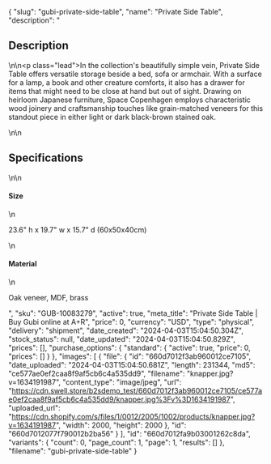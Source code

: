 {
  "slug": "gubi-private-side-table",
  "name": "Private Side Table",
  "description": "<h2>Description</h2>\n<!-- split -->\n<p class=\"lead\">In the collection's beautifully simple vein, Private Side Table offers versatile storage beside a bed, sofa or armchair. With a surface for a lamp, a book and other creature comforts, it also has a drawer for items that might need to be close at hand but out of sight. Drawing on heirloom Japanese furniture, Space Copenhagen employs characteristic wood joinery and craftsmanship touches like grain-matched veneers for this standout piece in either light or dark black-brown stained oak.</p>\n<!-- split -->\n<h2>Specifications</h2>\n<!-- split -->\n<h4>Size</h4>\n<p>23.6\" h x 19.7\" w x 15.7\" d (60x50x40cm)</p>\n<h4>Material</h4>\n<p>Oak veneer, MDF, brass</p>",
  "sku": "GUB-10083279",
  "active": true,
  "meta_title": "Private Side Table | Buy Gubi online at A+R",
  "price": 0,
  "currency": "USD",
  "type": "physical",
  "delivery": "shipment",
  "date_created": "2024-04-03T15:04:50.304Z",
  "stock_status": null,
  "date_updated": "2024-04-03T15:04:50.829Z",
  "prices": [],
  "purchase_options": {
    "standard": {
      "active": true,
      "price": 0,
      "prices": []
    }
  },
  "images": [
    {
      "file": {
        "id": "660d7012f3ab960012ce7105",
        "date_uploaded": "2024-04-03T15:04:50.681Z",
        "length": 231344,
        "md5": "ce577ae0ef2caa8f9af5cb6c4a535dd9",
        "filename": "knapper.jpg?v=1634191987",
        "content_type": "image/jpeg",
        "url": "https://cdn.swell.store/b2sdemo_test/660d7012f3ab960012ce7105/ce577ae0ef2caa8f9af5cb6c4a535dd9/knapper.jpg%3Fv%3D1634191987",
        "uploaded_url": "https://cdn.shopify.com/s/files/1/0012/2005/1002/products/knapper.jpg?v=1634191987",
        "width": 2000,
        "height": 2000
      },
      "id": "660d7012077f790012b2ba56"
    }
  ],
  "id": "660d7012fa9b03001262c8da",
  "variants": {
    "count": 0,
    "page_count": 1,
    "page": 1,
    "results": []
  },
  "filename": "gubi-private-side-table"
}